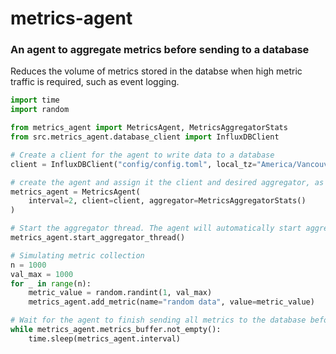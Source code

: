 # metrics-agent
### An agent to aggregate metrics before sending to a database

Reduces the volume of metrics stored in the databse when high metric traffic is required, such as event logging.


```python
import time
import random

from metrics_agent import MetricsAgent, MetricsAggregatorStats
from src.metrics_agent.database_client import InfluxDBClient

# Create a client for the agent to write data to a database
client = InfluxDBClient("config/config.toml", local_tz="America/Vancouver")

# create the agent and assign it the client and desired aggregator, as well as the desired interval for updating the database
metrics_agent = MetricsAgent(
    interval=2, client=client, aggregator=MetricsAggregatorStats()
)

# Start the aggregator thread. The agent will automatically start aggregating and sending data to the database at the specified interval
metrics_agent.start_aggregator_thread()

# Simulating metric collection
n = 1000
val_max = 1000
for _ in range(n):
    metric_value = random.randint(1, val_max)
    metrics_agent.add_metric(name="random data", value=metric_value)

# Wait for the agent to finish sending all metrics to the database before ending the program
while metrics_agent.metrics_buffer.not_empty():
    time.sleep(metrics_agent.interval)
```

